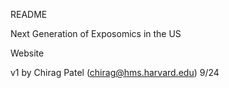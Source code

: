README

Next Generation of Exposomics in the US

Website

v1 by Chirag Patel (chirag@hms.harvard.edu)
9/24